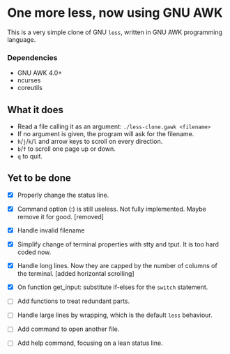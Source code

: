 # One more less, now using GNU AWK

This is a very simple clone of GNU `less`, written in GNU AWK programming language.

### Dependencies

- GNU AWK 4.0+
- ncurses
- coreutils

## What it does

- Read a file calling it as an argument: `./less-clone.gawk <filename>`
- If no argument is given, the program will ask for the filename.
- `h`/`j`/`k`/`l` and arrow keys to scroll on every direction.
- `b`/`f` to scroll one page up or down.
- `q` to quit.

## Yet to be done

- [x] Properly change the status line.
- [x] Command option (:) is still useless. Not fully implemented. Maybe remove it for good. [removed]
- [x] Handle invalid filename
- [x] Simplify change of terminal properties with stty and tput. It is too hard coded now.
- [x] Handle long lines. Now they are capped by the number of columns of the terminal. [added horizontal scrolling]
- [x] On function get_input: substitute if-elses for the `switch` statement.
- [ ] Add functions to treat redundant parts.
- [ ] Handle large lines by wrapping, which is the default `less` behaviour.
- [ ] Add command to open another file.
- [ ] Add help command, focusing on a lean status line.

